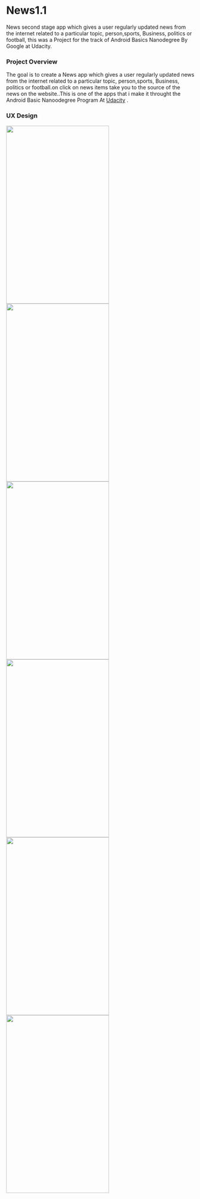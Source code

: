 # News1.1
News second stage app which gives a user regularly updated news from the internet related to a particular topic, person,sports, Business, politics or football, this was a Project for the track of Android Basics Nanodegree By Google at Udacity.


### Project Overview

The goal is to create a News app which gives a user regularly updated news from the internet related to a particular topic, person,sports, Business, politics or football.on click on news items take you to the source of the news on the website..This is one of the apps that i make it throught the Android Basic Nanoodegree Program At [Udacity](https://www.udacity.com/) .


### UX Design
<img src="https://user-images.githubusercontent.com/7317969/41034012-9a76368c-6988-11e8-8edf-329c48856851.png" width="275" height="475"> <img src="https://user-images.githubusercontent.com/7317969/41034013-9b1fcb2a-6988-11e8-91ee-d37a72f1c532.png" width="275" height="475"> 
<img src="https://user-images.githubusercontent.com/7317969/41034259-5a5737d0-6989-11e8-9517-ce5c9f936bee.png" width="275" height="475">
<img src="https://user-images.githubusercontent.com/7317969/41034356-96406df2-6989-11e8-89b6-bac920620aaa.png" width="275" height="475"> <img src="https://user-images.githubusercontent.com/7317969/41034001-981d74a4-6988-11e8-9e1f-f0d74777c745.png" width="275" height="475"> 
<img src="https://user-images.githubusercontent.com/7317969/41034009-99c0261c-6988-11e8-9f6a-7536649651a9.png" width="275" height="475">  


